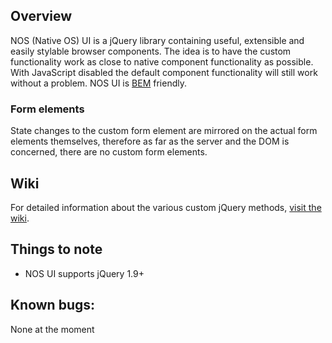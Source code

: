 ## Overview
NOS (Native OS) UI is a jQuery library containing useful, extensible and easily stylable browser components. The idea is to have the custom functionality work as close to native component functionality as possible. With JavaScript disabled the default component functionality will still work without a problem.
NOS UI is [BEM](http://nicolasgallagher.com/about-html-semantics-front-end-architecture/) friendly.

### Form elements
State changes to the custom form element are mirrored on the actual form elements themselves, therefore as far as the server and the DOM is concerned, there are no custom form elements. 

## Wiki
For detailed information about the various custom jQuery methods, [visit the wiki](https://github.com/NATIVEVML/NOS-UI/wiki).

## Things to note
* NOS UI supports jQuery 1.9+

## Known bugs:
None at the moment
